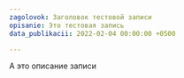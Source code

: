 ```yaml
---
zagolovok: Заголовок тестовой записи
opisanie: Это тестовая запись
data_publikacii: 2022-02-04 00:00:00 +0500

---
```

А это описание записи